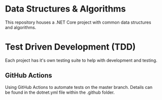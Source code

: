 # Data Structures & Algorithms

This repository houses a .NET Core project with common data structures and algorithms. 

# Test Driven Development (TDD)

Each project has it's own testing suite to help with development and testing. 

## GitHub Actions

Using GitHub Actions to automate tests on the master branch. Details can be found in the dotnet.yml file within the .github folder.





